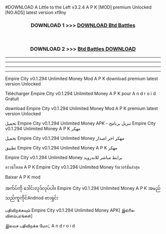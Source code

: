 #DOWNLOAD A Little to the Left v3.2.4 A P K [MOD] premium Unlocked [NO.ADS] latest version xf9ny 



<div align="center">

<h3>DOWNLOAD 1 >>> <a href="https://getmod1.web.app/?judule=Btd Battles">DOWNLOAD Btd Battles</a></h3><br>

<h3>DOWNLOAD 2 >>> <a href="https://getmod1.web.app/?judule=Btd Battles">Btd Battles DOWNLOAD </a></h3>

</div>


----------------------------------------------------------

----------------------------------------------------------

----------------------------------------------------------

----------------------------------------------------------


Empire City v0.1.294 Unlimited Money  Mod A P K download premium latest version Unlocked

Télécharger  Empire City v0.1.294 Unlimited Money  A P K pour A n d r o i d Gratuit

download Empire City v0.1.294 Unlimited Money  Mod A P K premium latest version Unlocked

تحميل Empire City v0.1.294 Unlimited Money  APK - تنزيل برنامج Empire City v0.1.294 Unlimited Money  A P K مهكر

تحميل Empire City v0.1.294 Unlimited Money  مهكر اخر اصدار

تطبيق Empire City v0.1.294 Unlimited Money  A P K مهكر

Empire City v0.1.294 Unlimited Money  برابط مباشر للاندرويد

ดาวน์โหลด A P K Empire City v0.1.294 Unlimited Money  รับเวอร์ชันล่าสุด

Baixar A P K mod

အက်ပ်ကို ဒေါင်းလုဒ်လုပ်ပါ။ Empire City v0.1.294 Unlimited Money  A P K အမည်သည်ကူကိုင်Andriod ဗားရှင်း

பதிவிறக்கவும் Empire City v0.1.294 Unlimited Money  APK[ இல்லை விளம்பரங்கள்] 
 
இலவச பதிவிறக்க மோட் A n d r o i d



